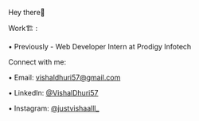 Hey there👋

Work🏗️ : 

   • Previously - Web Developer Intern at Prodigy Infotech 

Connect with me: 

   • Email: vishaldhuri57@gmail.com 

   • LinkedIn: [@VishalDhuri57](https://www.linkedin.com/in/vishal-dhuri-1a068026b)

   • Instagram: [@justvishaalll_](https://www.instagram.com/justvishaalll_/)
